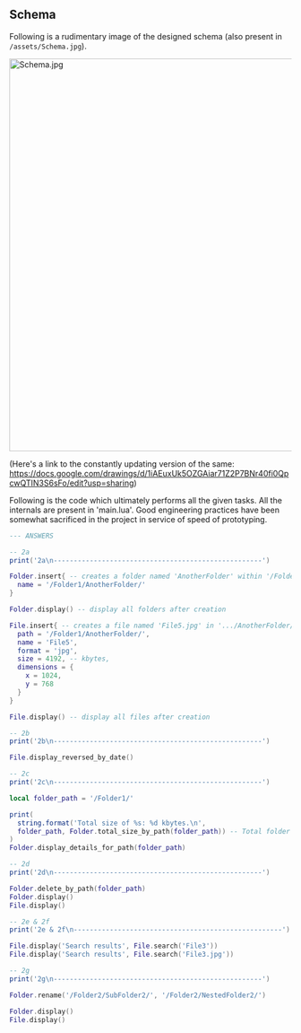 ## Schema

Following is a rudimentary image of the designed schema (also present in ```/assets/Schema.jpg```).

<img src="https://i.imgur.com/J8bbM7J.jpg" alt="Schema.jpg" width="700"/>

(Here's a link to the constantly updating version of the same: https://docs.google.com/drawings/d/1iAEuxUk5OZGAiar71Z2P7BNr40fi0QpcwQTIN3S6sFo/edit?usp=sharing)

Following is the code which ultimately performs all the given tasks. All the internals are present in 'main.lua'. Good engineering practices have been somewhat sacrificed in the project in service of speed of prototyping.

```lua
--- ANSWERS

-- 2a
print('2a\n----------------------------------------------------')

Folder.insert{ -- creates a folder named 'AnotherFolder' within '/Folder1/'
  name = '/Folder1/AnotherFolder/'
}

Folder.display() -- display all folders after creation

File.insert{ -- creates a file named 'File5.jpg' in '.../AnotherFolder/'
  path = '/Folder1/AnotherFolder/',
  name = 'File5',
  format = 'jpg',
  size = 4192, -- kbytes,
  dimensions = {
    x = 1024,
    y = 768
  }
}

File.display() -- display all files after creation

-- 2b
print('2b\n----------------------------------------------------')

File.display_reversed_by_date()

-- 2c
print('2c\n----------------------------------------------------')

local folder_path = '/Folder1/'

print(
  string.format('Total size of %s: %d kbytes.\n', 
  folder_path, Folder.total_size_by_path(folder_path)) -- Total folder size
)
Folder.display_details_for_path(folder_path)

-- 2d
print('2d\n----------------------------------------------------')

Folder.delete_by_path(folder_path)
Folder.display()
File.display()

-- 2e & 2f
print('2e & 2f\n----------------------------------------------------')

File.display('Search results', File.search('File3'))
File.display('Search results', File.search('File3.jpg'))

-- 2g
print('2g\n----------------------------------------------------')

Folder.rename('/Folder2/SubFolder2/', '/Folder2/NestedFolder2/')

Folder.display()
File.display()

```